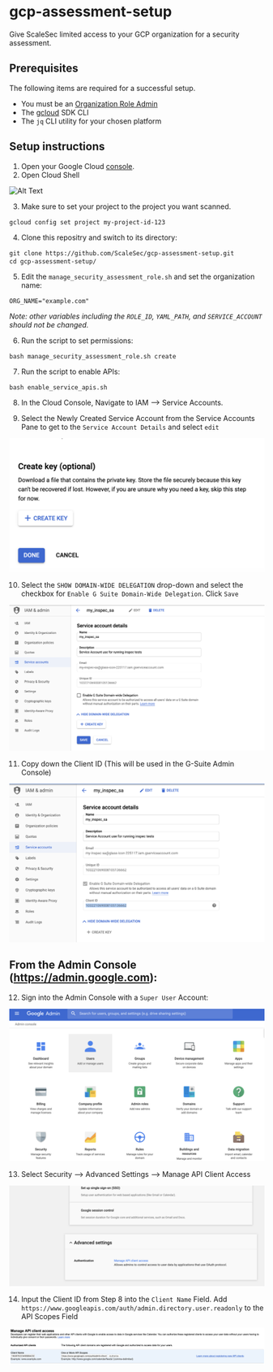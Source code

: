 # gcp-assessment-setup
Give ScaleSec limited access to your GCP organization for a security assessment.

## Prerequisites
The following items are required for a successful setup.

- You must be an [Organization Role Admin](https://console.cloud.google.com/iam-admin/roles/details/roles<iam.organizationRoleAdmin)
- The [gcloud](https://cloud.google.com/sdk/) SDK CLI
- The `jq` CLI utility for your chosen platform

## Setup instructions

1. Open your Google Cloud [console](https://console.cloud.google.com).
2. Open Cloud Shell

![Alt Text](https://cloud.google.com/shell/docs/images/shellstart-update.gif)


3. Make sure to set your project to the project you want scanned.

```
gcloud config set project my-project-id-123
```

4. Clone this repositry and switch to its directory:

```
git clone https://github.com/ScaleSec/gcp-assessment-setup.git
cd gcp-assessment-setup/
```

5. Edit the `manage_security_assessment_role.sh` and set the organization name:

```
ORG_NAME="example.com"
```

_Note: other variables including the `ROLE_ID`, `YAML_PATH`, and `SERVICE_ACCOUNT` should not be changed._ 


6. Run the script to set permissions:

```
bash manage_security_assessment_role.sh create
```

7. Run the script to enable APIs:

```
bash enable_service_apis.sh
```

8. In the Cloud Console, Navigate to IAM --> Service Accounts. 

9. Select the Newly Created Service Account from the Service Accounts Pane to get to the `Service Account Details` and select `edit`

![SA_EDIT_DETAILS](./IMG/CREATE_KEY.png)

10. Select the `SHOW DOMAIN-WIDE DELEGATION` drop-down and select the checkbox for `Enable G Suite Domain-Wide Delegation`.  Click `Save`

![DWD_SA](./IMG/DWD_SA.png)

11. Copy down the Client ID (This will be used in the G-Suite Admin Console)

![Client_ID](./IMG/Client_ID.png)

## From the Admin Console (https://admin.google.com):

12. Sign into the Admin Console with a `Super User` Account:

![ADMIN_CONSOLE](./IMG/ADMIN_CONSOLE.png)

13. Select Security --> Advanced Settings --> Manage API Client Access

![ADV_SETTINGS](./IMG/ADV_SETTINGS.png)

14. Input the Client ID from Step 8 into the `Client Name` Field.  Add `https://www.googleapis.com/auth/admin.directory.user.readonly` to the API Scopes Field

![ADD_SCOPES](./IMG/ADD_SCOPES.png)